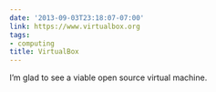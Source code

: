 ```yaml
---
date: '2013-09-03T23:18:07-07:00'
link: https://www.virtualbox.org
tags:
- computing
title: VirtualBox
---
```


I’m glad to see a viable open source virtual machine.
